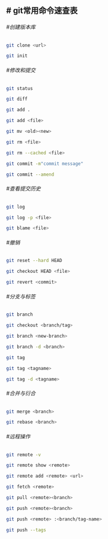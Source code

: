 ## # git常用命令速查表

###### #创建版本库

```bash
git clone <url>																							克隆远程版本库
```

```bash
git init 																										初始化本地版本库
```

###### #修改和提交

```bash
git status																									查看状态
```

```bash
git diff																										查看变更内容
```

```bash
git add	.																										跟踪所有改动过的文件
```

```bash
git add <file>																							跟踪指定的文件
```

```bash
git mv <old><new>																						文件改名
```

```bash
git rm <file>																								删除文件
```

```bash
git rm --cached <file>																			停止跟踪文件但不删除
```

```bash
git commit -m"commit message"																提交所有更新过的文件
```

```bash
git commit --amend																					修改最后一次提交
```

###### #查看提交历史

```bash
git log  																										查看提交历史
```

```bash
git log -p <file>																						查看指定文件的提交历史
```

```bash
git blame <file>																						以列表方式查看指定文件																														 的提交历史
```

###### #撤销

```bash
git reset --hard HEAD																				撤销工作目录中所有未提																														 交文件的修改内容
```

```bash
git checkout HEAD <file>																		撤销指定的未提交文件的																														 修改内容
```

```bash
git revert <commit>																					撤销指定的提交
```

###### #分支与标签

```bash
git branch																									显示所有本地分支
```

```bash
git checkout <branch/tag>																		切换到指定分支或标签
```

```bash
git branch <new-branch>																			创建新分支
```

```bash
git branch -d <branch>																			删除本地分支
```

```bash
git tag																											列出所有本地标签
```

```bash
git tag <tagname>																						基于最新提交创建标签
```

````bash
git tag -d <tagname>																				删除标签
````

###### #合并与衍合

```bash
git merge <branch>																					合并指定分支到当前分支
```

```bash
git rebase <branch>																					衍合指定分支到当前分支
```

###### #远程操作

```bash
git remote -v																								查看远程版本库信息
```

```bash
git remote show <remote>																		查看指定远程版本库信息
```

```bash
git remote add <remote> <url>																添加远程版本库
```

```bash
git fetch <remote>																					从远程库获取代码
```

```bash
git pull <remote><branch>																		下载代码及快速合并
```

```bash
git push <remote><branch>																		上传代码及快速合并
```

```bash
git push <remote> :<branch/tag-name>												删除远程分支或标签
```

```bash
git push --tags																							上传所有标签
```

























